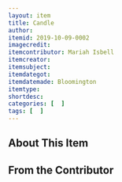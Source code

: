 ```yaml
---
layout: item
title: Candle
author: 
itemid: 2019-10-09-0002
imagecredit: 
itemcontributor: Mariah Isbell
itemcreator: 
itemsubject: 
itemdategot: 
itemdatemade: Bloomington
itemtype: 
shortdesc: 
categories: [  ]
tags: [  ]
---
```

## About This Item


## From the Contributor
